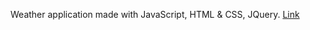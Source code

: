 Weather application made with JavaScript, HTML & CSS, JQuery. [Link](https://nikalinov.github.io/weather-app/)
